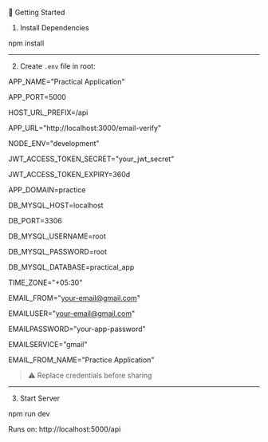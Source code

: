 📌 Getting Started

1. Install Dependencies

npm install

---

2. Create `.env` file in root:

APP_NAME="Practical Application"

APP_PORT=5000

HOST_URL_PREFIX=/api

APP_URL="http://localhost:3000/email-verify"

NODE_ENV="development"

JWT_ACCESS_TOKEN_SECRET="your_jwt_secret"

JWT_ACCESS_TOKEN_EXPIRY=360d

APP_DOMAIN=practice

DB_MYSQL_HOST=localhost

DB_PORT=3306

DB_MYSQL_USERNAME=root

DB_MYSQL_PASSWORD=root

DB_MYSQL_DATABASE=practical_app

TIME_ZONE="+05:30"

EMAIL_FROM="your-email@gmail.com"

EMAILUSER="your-email@gmail.com"

EMAILPASSWORD="your-app-password"

EMAILSERVICE="gmail"

EMAIL_FROM_NAME="Practice Application"

> ⚠️ Replace credentials before sharing

---

3. Start Server

npm run dev

Runs on: http://localhost:5000/api
